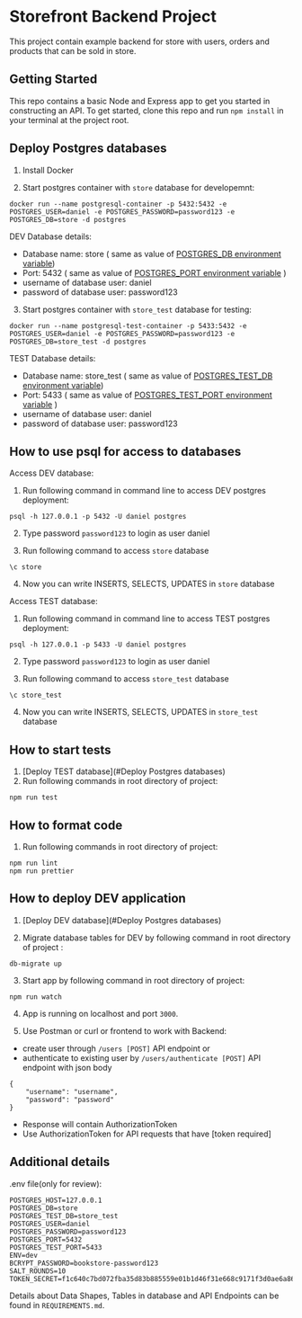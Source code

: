 # Storefront Backend Project

This project contain example backend for store with users, orders and products that can be sold in store.

## Getting Started

This repo contains a basic Node and Express app to get you started in constructing an API. To get started, clone this repo and run `npm install` in your terminal at the project root.

## Deploy Postgres databases

1. Install Docker

2.  Start postgres container with `store` database for developemnt:

```
docker run --name postgresql-container -p 5432:5432 -e POSTGRES_USER=daniel -e POSTGRES_PASSWORD=password123 -e POSTGRES_DB=store -d postgres
```

DEV Database details:

- Database name: store ( same as value of [POSTGRES_DB environment variable](#additional-details))
- Port: 5432 ( same as value of [POSTGRES_PORT environment variable](#additional-details) )
- username of database user: daniel
- password of database user: password123

3.  Start postgres container with `store_test` database for testing:

```
docker run --name postgresql-test-container -p 5433:5432 -e POSTGRES_USER=daniel -e POSTGRES_PASSWORD=password123 -e POSTGRES_DB=store_test -d postgres
```

TEST Database details:

- Database name: store_test ( same as value of [POSTGRES_TEST_DB environment variable](#additional-details))
- Port: 5433 ( same as value of [POSTGRES_TEST_PORT environment variable](#additional-details) )
- username of database user: daniel
- password of database user: password123


## How to use psql for access to databases

Access DEV database:

1. Run following command in command line to access DEV postgres deployment:

```
psql -h 127.0.0.1 -p 5432 -U daniel postgres
```

2. Type password `password123` to login as user daniel

3. Run following command to access `store` database

```
\c store
```

4. Now you can write INSERTS, SELECTS, UPDATES in `store` database


Access TEST database:

1. Run following command in command line to access TEST postgres deployment:

```
psql -h 127.0.0.1 -p 5433 -U daniel postgres
```

2. Type password `password123` to login as user daniel

3. Run following command to access `store_test` database

```
\c store_test
```

4. Now you can write INSERTS, SELECTS, UPDATES in `store_test` database

## How to start tests

1. [Deploy TEST database](#Deploy Postgres databases)
2. Run following commands in root directory of project:

```
npm run test
```

## How to format code

1. Run following commands in root directory of project:

```
npm run lint
npm run prettier
```

## How to deploy DEV application

1. [Deploy DEV database](#Deploy Postgres databases)

2. Migrate database tables for DEV by following command in root directory of project :

```
db-migrate up
```

3. Start app by following command in root directory of project:

```
npm run watch
```

4. App is running on localhost and port `3000`.

5. Use Postman or curl or frontend to work with Backend:

- create user through `/users [POST]` API endpoint or
- authenticate to existing user by `/users/authenticate [POST]` API endpoint with json body
```
{
    "username": "username",
    "password": "password"
}
```
- Response will contain AuthorizationToken
- Use AuthorizationToken for API requests that have [token required]

## Additional details

.env file(only for review):

```
POSTGRES_HOST=127.0.0.1
POSTGRES_DB=store
POSTGRES_TEST_DB=store_test
POSTGRES_USER=daniel
POSTGRES_PASSWORD=password123
POSTGRES_PORT=5432
POSTGRES_TEST_PORT=5433
ENV=dev
BCRYPT_PASSWORD=bookstore-password123
SALT_ROUNDS=10
TOKEN_SECRET=f1c640c7bd072fba35d83b885559e01b1d46f31e668c9171f3d0ae6a86ea8293
```

Details about Data Shapes, Tables in database and API Endpoints can be found in `REQUIREMENTS.md`.